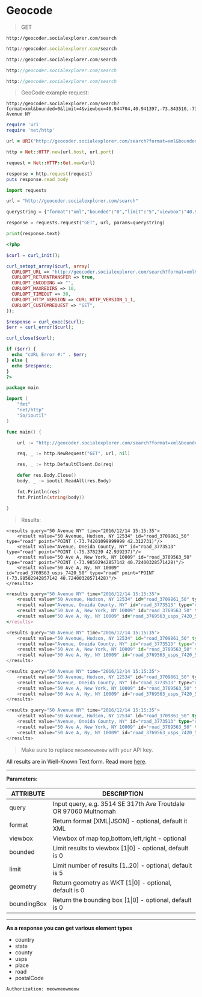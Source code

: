 # Geocode


> GET

```shell
http://geocoder.socialexplorer.com/search
```
```ruby
http://geocoder.socialexplorer.com/search
```
```python
http://geocoder.socialexplorer.com/search
```
```php
http://geocoder.socialexplorer.com/search
```
```go
http://geocoder.socialexplorer.com/search
```

> GeoCode example request:

```shell
http://geocoder.socialexplorer.com/search?format=xml&bounded=0&limit=4&viewbox=40.944704,40.941397,-73.843510,-73.84024&boundingBox=0&geometry=0&query=50 Avenue NY
```

```ruby
require 'uri'
require 'net/http'

url = URI("http://geocoder.socialexplorer.com/search?format=xml&bounded=0&limit=5&viewbox=40.944704%2C40.941397%2C-73.843510%2C-73.84024&boundingBox=0&geometry=0&query=50AvenueNY")

http = Net::HTTP.new(url.host, url.port)

request = Net::HTTP::Get.new(url)

response = http.request(request)
puts response.read_body
```

```python
import requests

url = "http://geocoder.socialexplorer.com/search"

querystring = {"format":"xml","bounded":"0","limit":"5","viewbox":"40.944704,40.941397,-73.843510,-73.84024","boundingBox":"0","geometry":"0","query":"50AvenueNY"}

response = requests.request("GET", url, params=querystring)

print(response.text)
```


```php
<?php

$curl = curl_init();

curl_setopt_array($curl, array(
  CURLOPT_URL => "http://geocoder.socialexplorer.com/search?format=xml&bounded=0&limit=5&viewbox=40.944704%2C40.941397%2C-73.843510%2C-73.84024&boundingBox=0&geometry=0&query=50AvenueNY",
  CURLOPT_RETURNTRANSFER => true,
  CURLOPT_ENCODING => "",
  CURLOPT_MAXREDIRS => 10,
  CURLOPT_TIMEOUT => 30,
  CURLOPT_HTTP_VERSION => CURL_HTTP_VERSION_1_1,
  CURLOPT_CUSTOMREQUEST => "GET",
));

$response = curl_exec($curl);
$err = curl_error($curl);

curl_close($curl);

if ($err) {
  echo "cURL Error #:" . $err;
} else {
  echo $response;
}
?>
```

```go
package main

import (
    "fmt"
    "net/http"
    "io/ioutil"
)

func main() {

    url := "http://geocoder.socialexplorer.com/search?format=xml&bounded=0&limit=5&viewbox=40.944704%2C40.941397%2C-73.843510%2C-73.84024&boundingBox=0&geometry=0&query=50AvenueNY"

    req, _ := http.NewRequest("GET", url, nil)

    res, _ := http.DefaultClient.Do(req)

    defer res.Body.Close()
    body, _ := ioutil.ReadAll(res.Body)

    fmt.Println(res)
    fmt.Println(string(body))

}
```

> Results:

```shell
<results query="50 Avenue NY" time="2016/12/14 15:15:35">
    <result value="50 Avenue, Hudson, NY 12534" id="road_3709861_50" type="road" point="POINT (-73.74201099999999 42.312731)"/>
    <result value="Avenue, Oneida County, NY" id="road_3773513" type="road" point="POINT (-75.378239 42.939237)"/>
    <result value="50 Ave A, New York, NY 10009" id="road_3769563_50" type="road" point="POINT (-73.98502942857142 40.72400328571428)"/>
    <result value="50 Ave A, Ny, NY 10009" id="road_3769563_usps_7420_50" type="road" point="POINT (-73.98502942857142 40.72400328571428)"/>
</results>
```


```ruby
<results query="50 Avenue NY" time="2016/12/14 15:15:35">
    <result value="50 Avenue, Hudson, NY 12534" id="road_3709861_50" type="road" point="POINT (-73.74201099999999 42.312731)"/>
    <result value="Avenue, Oneida County, NY" id="road_3773513" type="road" point="POINT (-75.378239 42.939237)"/>
    <result value="50 Ave A, New York, NY 10009" id="road_3769563_50" type="road" point="POINT (-73.98502942857142 40.72400328571428)"/>
    <result value="50 Ave A, Ny, NY 10009" id="road_3769563_usps_7420_50" type="road" point="POINT (-73.98502942857142 40.72400328571428)"/>
</results>
```

```python
<results query="50 Avenue NY" time="2016/12/14 15:15:35">
    <result value="50 Avenue, Hudson, NY 12534" id="road_3709861_50" type="road" point="POINT (-73.74201099999999 42.312731)"/>
    <result value="Avenue, Oneida County, NY" id="road_3773513" type="road" point="POINT (-75.378239 42.939237)"/>
    <result value="50 Ave A, New York, NY 10009" id="road_3769563_50" type="road" point="POINT (-73.98502942857142 40.72400328571428)"/>
    <result value="50 Ave A, Ny, NY 10009" id="road_3769563_usps_7420_50" type="road" point="POINT (-73.98502942857142 40.72400328571428)"/>
</results>
```


```php
<results query="50 Avenue NY" time="2016/12/14 15:15:35">
    <result value="50 Avenue, Hudson, NY 12534" id="road_3709861_50" type="road" point="POINT (-73.74201099999999 42.312731)"/>
    <result value="Avenue, Oneida County, NY" id="road_3773513" type="road" point="POINT (-75.378239 42.939237)"/>
    <result value="50 Ave A, New York, NY 10009" id="road_3769563_50" type="road" point="POINT (-73.98502942857142 40.72400328571428)"/>
    <result value="50 Ave A, Ny, NY 10009" id="road_3769563_usps_7420_50" type="road" point="POINT (-73.98502942857142 40.72400328571428)"/>
</results>
```

```go
<results query="50 Avenue NY" time="2016/12/14 15:15:35">
    <result value="50 Avenue, Hudson, NY 12534" id="road_3709861_50" type="road" point="POINT (-73.74201099999999 42.312731)"/>
    <result value="Avenue, Oneida County, NY" id="road_3773513" type="road" point="POINT (-75.378239 42.939237)"/>
    <result value="50 Ave A, New York, NY 10009" id="road_3769563_50" type="road" point="POINT (-73.98502942857142 40.72400328571428)"/>
    <result value="50 Ave A, Ny, NY 10009" id="road_3769563_usps_7420_50" type="road" point="POINT (-73.98502942857142 40.72400328571428)"/>
</results>
```


> Make sure to replace `meowmeowmeow` with your API key.

All results are in Well-Known Text form. Read more [here](https://en.wikipedia.org/wiki/Well-known_text).

***

**Parameters:**


| ATTRIBUTE   | DESCRIPTION                                                      |
|-------------|------------------------------------------------------------------|
| query       | Input query, e.g. 3514 SE 317th Ave Troutdale OR 97060 Multnomah |
| format      | Return format [XML&#124;JSON] - optional, default it XML              |
| viewbox     | Viewbox of map top,bottom,left,right - optional                  |
| bounded     | Limit results to viewbox [1&#124;0] - optional, default is 0          |
| limit       | Limit number of results [1..20] - optional, default is 5         |
| geometry    | Return geometry as WKT [1&#124;0] - optional, default is 0            |
| boundingBox | Return the bounding box [1&#124;0] - optional, default is 0           |

___

**As a response you can get various element types**

* country
* state
* county
* usps
* place
* road
* postalCode

`Authorization: meowmeowmeow`
